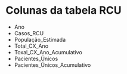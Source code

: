# Colunas da tabela RCU

* Ano
* Casos_RCU
* População_Estimada
* Total_CX_Ano
* Toxal_CX_Ano_Acumulativo
* Pacientes_Únicos
* Pacientes_Únicos_Acumulativo

